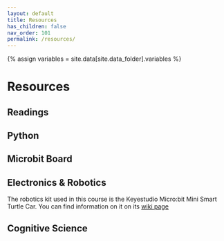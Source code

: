 ```yaml
---
layout: default
title: Resources
has_children: false
nav_order: 101
permalink: /resources/
---
```


{% assign variables = site.data[site.data_folder].variables %}

# Resources

## Readings

## Python

## Microbit Board

## Electronics & Robotics
The robotics kit used in this course is the Keyestudio Micro:bit Mini Smart Turtle Car. You can find information on it on its [wiki page](https://wiki.keyestudio.com/KS4014(KS4024)_Keyestudio_Micro%EF%BC%9Abit_Mini_Smart_Tortoise_Car)

## Cognitive Science

